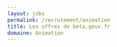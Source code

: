 ```yaml
---
layout: jobs
permalink: /recrutement/animation
title: Les offres de beta.gouv.fr
domaine: Animation
---
```

